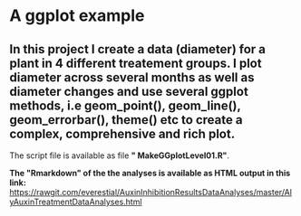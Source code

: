 
# A ggplot example 
## In this project I create a data (diameter) for a plant in 4 different treatement groups. I plot diameter across several months as well as diameter changes and use several ggplot methods, i.e geom_point(), geom_line(), geom_errorbar(), theme() etc to create a complex, comprehensive and rich plot.

The script file is available as file **" 	MakeGGplotLevel01.R"**. 

**The "Rmarkdown" of the the analyses is available as HTML output in this link:** https://rawgit.com/everestial/AuxinInhibitionResultsDataAnalyses/master/AlyAuxinTreatmentDataAnalyses.html 


